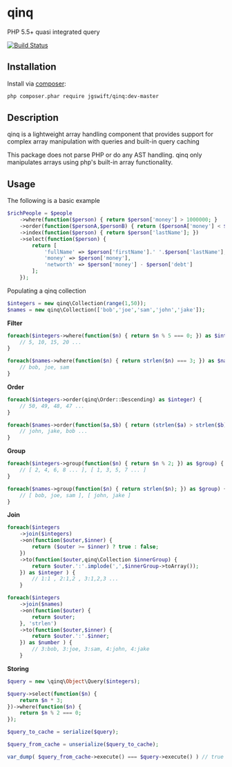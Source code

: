 qinq
====
PHP 5.5+ quasi integrated query

[![Build Status](https://travis-ci.org/jgswift/qinq.png?branch=master)](https://travis-ci.org/jgswift/qinq)

## Installation

Install via [composer](https://getcomposer.org/):
```sh
php composer.phar require jgswift/qinq:dev-master
```

## Description

qinq is a lightweight array handling component that provides support for
complex array manipulation with queries and built-in query caching

This package does not parse PHP or do any AST handling.  qinq only manipulates
arrays using php's built-in array functionality.

## Usage

The following is a basic example
```php
$richPeople = $people
    ->where(function($person) { return $person['money'] > 1000000; }
    ->order(function($personA,$personB) { return ($personA['money'] < $personB['money']) ? -1 : 1; } )
    ->index(function($person) { return $person['lastName']; })
    ->select(function($person) {
        return [
            'fullName' => $person['firstName'].' '.$person['lastName'],
            'money' => $person['money'],
            'networth' => $person['money'] - $person['debt']
        ];
    });
```

Populating a qinq collection

```php
$integers = new qinq\Collection(range(1,50));
$names = new qinq\Collection(['bob','joe','sam','john','jake']);
```

**Filter**

```php
foreach($integers->where(function($n) { return $n % 5 === 0; }) as $integer) {
    // 5, 10, 15, 20 ...
}

foreach($names->where(function($n) { return strlen($n) === 3; }) as $name) {
    // bob, joe, sam
}
```

**Order**

```php
foreach($integers->order(qinq\Order::Descending) as $integer) {
    // 50, 49, 48, 47 ...
}

foreach($names->order(function($a,$b) { return (strlen($a) > strlen($b)) ? -1 : 1; } ) as $name ) {
    // john, jake, bob ...
}
```

**Group**

```php
foreach($integers->group(function($n) { return $n % 2; }) as $group) {
    // [ 2, 4, 6, 8 ... ], [ 1, 3, 5, 7 ... ]
}

foreach($names->group(function($n) { return strlen($n); }) as $group) {
    // [ bob, joe, sam ], [ john, jake ]
}
```

**Join**

```php
foreach($integers
    ->join($integers)
    ->on(function($outer,$inner) {
        return ($outer >= $inner) ? true : false;
    })
    ->to(function($outer,qinq\Collection $innerGroup) {
        return $outer.':'.implode(',',$innerGroup->toArray());
    }) as $integer ) {
        // 1:1 , 2:1,2 , 3:1,2,3 ...
    }

foreach($integers
    ->join($names)
    ->on(function($outer) {
        return $outer;
    }, 'strlen')
    ->to(function($outer,$inner) {
        return $outer.':'.$inner;
    }) as $number ) {
        // 3:bob, 3:joe, 3:sam, 4:john, 4:jake
    }
```

**Storing**

```php
$query = new \qinq\Object\Query($integers);

$query->select(function($n) {
    return $n * 3;
})->where(function($n) {
    return $n % 2 === 0;
});

$query_to_cache = serialize($query);

$query_from_cache = unserialize($query_to_cache);

var_dump( $query_from_cache->execute() === $query->execute() ) // true
```